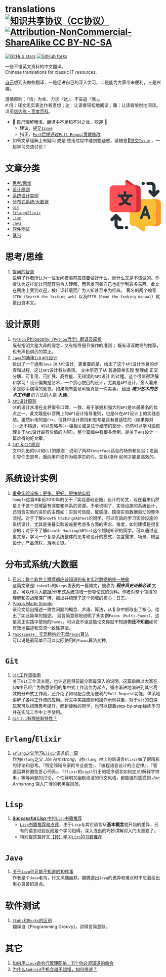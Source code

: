 # translations [![知识共享协议（CC协议）](https://img.shields.io/badge/License-Creative%20Commons-DC3D24.svg) ![Attribution-NonCommercial-ShareAlike CC BY-NC-SA](LICENSE.png)](https://creativecommons.org/licenses/by-nc-sa/4.0/deed.zh)

[![GitHub stars](https://img.shields.io/github/stars/oldratlee/translations.svg?style=social&label=Star)](https://github.com/oldratlee/translations/stargazers)
[![GitHub forks](https://img.shields.io/github/forks/oldratlee/translations.svg?style=social&label=Fork)](https://github.com/oldratlee/translations/fork)

一些不错英文资料的中文翻译。  
Chinese translations for classic IT resources.

[自己](http://weibo.com/oldratlee)想到去做些翻译，一是促进自己的深入学习，二是能为大家带来便利，三是兴趣。

遵循原则：『信』为本、力求『达』、不妄追『雅』。  
\# 信：译文忠实表达作者思想；达：让读者轻松地阅读；雅：让读者愉悦地阅读。详见[信达雅 - 百度百科](http://baike.baidu.com/view/645992.htm)。

- :see_no_evil: [自己](http://weibo.com/oldratlee)理解粗浅，翻译中不足和不对之处，欢迎 :clap:
    - 建议，[提交`Issue`](https://github.com/oldratlee/translations/issues/new)
    - 指正，[`Fork`后提通过`Pull Requst`贡献修改](https://github.com/oldratlee/translations/fork)
- 如有文章理解上有疑问 或是 使用过程中碰到些疑惑，请随意:raised_hands:[提交`Issue`](https://github.com/oldratlee/translations/issues/new) ，一起学习交流讨论！

# 文章分类

<img src="icon.png" width="33%" align="right" />

<!-- START doctoc generated TOC please keep comment here to allow auto update -->
<!-- DON'T EDIT THIS SECTION, INSTEAD RE-RUN doctoc TO UPDATE -->


- [思考/思维](#%E6%80%9D%E8%80%83%E6%80%9D%E7%BB%B4)
- [设计原则](#%E8%AE%BE%E8%AE%A1%E5%8E%9F%E5%88%99)
- [系统设计实例](#%E7%B3%BB%E7%BB%9F%E8%AE%BE%E8%AE%A1%E5%AE%9E%E4%BE%8B)
- [分布式系统/大数据](#%E5%88%86%E5%B8%83%E5%BC%8F%E7%B3%BB%E7%BB%9F%E5%A4%A7%E6%95%B0%E6%8D%AE)
- [`Git`](#git)
- [`Erlang`/`Elixir`](#erlangelixir)
- [`Lisp`](#lisp)
- [`Java`](#java)
- [软件测试](#%E8%BD%AF%E4%BB%B6%E6%B5%8B%E8%AF%95)
- [其它](#%E5%85%B6%E5%AE%83)

<!-- END doctoc generated TOC please keep comment here to allow auto update -->

# 思考/思维

1. [提问的智慧](how-to-ask-questions-the-smart-way/README.md)  
    说明了作者所认为一位发问者事前应该要做好什么，而什么又是不该做的。作者认为这样能让问题容易令人理解，而且发问者自己也能学到较多东西。此文在网络上受到欢迎，被广泛转载而广为人知甚至奉为经典。
    著名的两个缩写`STFW`（`Search the fxxking web`）以及`RTFM`（`Read the fxxking manual`）就是出自本文。

# 设计原则

1. [`Python` Philosophy（`Python`哲学）翻译及简析](python-philosophy/README.md)  
既有指明大是大非的理念，又有指导细节操作的准则；
既有谆谆教导的推荐，也有声色俱厉的禁止。
1. [`Java`的通用`I/O` `API`设计](generic-io-api-in-java-and-api-design/README.md)  
给出了一个通用`Java` `IO` `API`设计，更重要的是，给出了这个`API`设计本身的步骤和过程，这让`API`设计有些条理。
文中示范了从 普通简单实现 整理成 正交分解、可复用、可扩展、高性能、无错误的`API`设计 的过程。这个很值得理解和学习！设计偏向是艺术，一个赏心悦目的设计，尤其是`API`设计，旁人看来多是妙手偶得的感觉，如果能有些章可循真是一件美事。
给出 _**减少艺术的艺术工作量**_ 的方法的人是 **大师**。
1. [`API`设计原则](api-design-principles-from-qt/README.md)  
`Qt`的设计水准在业界很有口碑，一致、易于掌握和强大的`API`是`Qt`最著名的优点之一。此文既是`Qt`官网上的`API`设计指导准则，也是`Qt`在`API`设计上的实践总结。虽然`Qt`用的是`C++`，但其中设计原则和思考是具有普适性的（如果你对`C++`还不精通，可以忽略与`C++`强相关或是过于细节的部分，仍然可以学习或梳理关于`API`设计最有价值的内容）。整个篇幅中有很多示例，是关于`API`设计一篇难得的好文章。
1. [`GUI` & `CLI`原则](gui-and-cli-principles/README.md)  
文中列出的`GUI`和`CLI`的原则：说明了两种`Interface`适合的场景和优劣；进而引导你去思考，面向用户或作为程序员的你，交互/操作 如何才能是高效的。

# 系统设计实例

1. [重叠实验设施：更多、更好、更快地实验](overlapping-experiment-infrastructure-more-better-faster-experimentation/README.md)  
`Google`这篇8年前2010年的关于『实验基础设施』设计的论文，现在看来仍然是关于这个领域最有深度和体系的资源。不单说明了，实验设施的系统设计，还包含实验的进阶的主题如：实验可信度、敏感度、围绕实验数据驱动的整体流程。对于了解`Growth Hacking`/`ABTest`的同学，可以有效的学习实验设施的系统设计，尤其是重叠实验设施要考虑多方面的需求、维度，如何建模是很复杂的；对于不了解`Growth Hacking`/`ABTest`这个领域知识的同学，可以通过这篇文章，学习一个复杂系统整体的思考和设计的模式，包含需求、场景、模型设计、产品流程、落地关键。

# 分布式系统/大数据

1. [日志：每个软件工程师都应该知道的有关实时数据的统一抽象](log-what-every-software-engineer-should-know-about-real-time-datas-unifying/README.md)  
    这篇文章是`LinkedIn`的`Kreps`发表的一篇博文，被称为 **_程序员史诗般必读_** 文章。可以作为大数据/分布式系统领域一份导论式的资料。作者对整个领域的理解和实战精深广博，抓出并梳理了这个领域的核心：日志。
1. [Paxos Made Simple](paxos-made-simple/README.rst)  
    该论文给出描述一致性问题的概念、术语、算法，从复杂中抓取出了核心，给出了如此简单的描述。
    另言简意赅地说明了多实例`Paxos`（`Multi-Paxos`），这是真正实践中使用的`Paxos`。可以说不读这篇论文你就不知道**你还不知道**如何有效地描述和交流一致性算法。
1. [`PaxosLease`：实现租约的无盘`Paxos`算法](paxoslease/README.rst)  
    可以说是最简单且可以实际使用的`Paxos`算法变种。

# `Git`

1. [`Git`工作流指南](git-workflows-and-tutorials/README.md)  
关于`Git`工作流主题，也许这是目前最全面最深入的说明。这篇指南以大家在`SVN`中已经广为熟悉使用的集中式工作流作为起点，循序渐进地演进到其它高效的分布式工作流，还介绍了如何配合使用便利的`Pull Request`功能，体系地讲解了各种工作流的应用。行文中实践原则和操作示例并重，对于`Git`的资深玩家可以梳理思考提升，而新接触的同学，也可以跟着step-by-step操练学习并在实际工作中上手使用。
1. [`Git` `2.1`有哪些新特性？](whats-new-git-2-1/README.md)

# `Erlang`/`Elixir`

1. [`Erlang`之父学习`Elixir`语言的一周](a-week-with-elixir/README.md)  
作为`Erlang`之父 _Joe Armstrong_，对`Erlang VM`上的新语言`Elixir`做了很精彩的评论和思考。『特定领域专家的专业直觉』、『编程语言设计的三定律』、『管道运算符避免恶心代码』、『`Elixir`的`sigil`引出的程序语言如何定义/解释字符串』等等问题的讨论，个性鲜明又幽默诙谐的行文风格，都能强烈感受到 _Joe Armstrong_ 深入广博的老黑客风范。

# `Lisp`

1. [**_Successful Lisp_** 中的`Lisp`书籍推荐](recommend-lisp-books/suggestions4further-reading-in-successful-lisp.md)
    - [`Lisp`书籍推荐和点评](recommend-lisp-books/README.md)，由于`Lisp`与其它语言从**基本概念**就开始的差异，已有的语言经验反而是个学习阻碍，深入浅出的巧妙讲解对入门太重要了。
    - 特别提这篇好文[【转】学习`Lisp`的书籍推荐](recommend-lisp-books/recommend-lisp-books.md)

# `Java`

1. [关于`Java`你可能不知道的10件事](10-things-you-didnt-know-about-java/README.md)  
作者是个`Java`老鸟，行文风趣幽默，娓娓道出`Java`的诡异和难点时不忘着给出用心良苦的提点。

# 软件测试

1. [`Stubs`和`Mocks`的区别](stubs-vs-mocks/README.md)  
翻译自《Programming Groovy》，讲得言简意赅。

# 其它

1. [如何用`Linux`命令行管理网络：11个你必须知道的命令](how-to-work-with-network-from-linux-terminal/README.md)
1. [为什么`Android`手机会越用越慢，如何提速？](why-android-phones-slow-down-over-time-and-how-to-speed-them-up/README.md)
